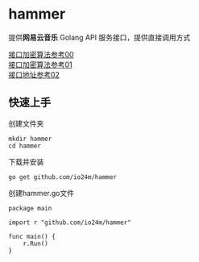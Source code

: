 hammer
====
提供**网易云音乐** Golang API 服务接口，提供直接调用方式  

[接口加密算法参考00](https://github.com/darknessomi/musicbox/wiki)  
[接口加密算法参考01](https://github.com/Binaryify/NeteaseCloudMusicApi/blob/master/util/crypto.js)  
[接口地址参考02](https://github.com/Binaryify/NeteaseCloudMusicApi)  

**快速上手**  
----
创建文件夹  

    mkdir hammer
    cd hammer
下载并安装  

    go get github.com/io24m/hammer
创建hammer.go文件  

    package main
    
    import r "github.com/io24m/hammer"
    
    func main() {
    	r.Run()
    }
